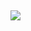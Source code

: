 <br>
ㅤ
<br>
ㅤ
<br>
ㅤ
<br>
ㅤ
<br>
ㅤ
<br>


<img src="https://komarev.com/ghpvc/?username=peruere&color=5C5C5C&style=flat-square&label=ㅤㅤdeathnoteㅤvictimㅤcountㅤㅤ&base=13693">  

<br>
ㅤ
<br>
ㅤ
<br>
ㅤ
<br>
ㅤ
<br>
ㅤ
<br>
